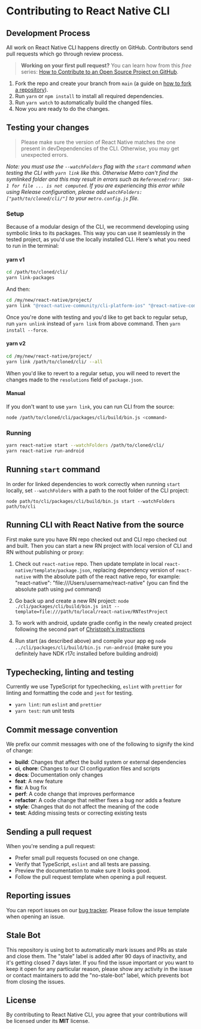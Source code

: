 # Contributing to React Native CLI

## Development Process

All work on React Native CLI happens directly on GitHub. Contributors send pull requests which go through review process.

> **Working on your first pull request?** You can learn how from this _free_ series: [How to Contribute to an Open Source Project on GitHub](https://egghead.io/series/how-to-contribute-to-an-open-source-project-on-github).

1. Fork the repo and create your branch from `main` (a guide on [how to fork a repository](https://help.github.com/articles/fork-a-repo/)).
1. Run `yarn` or `npm install` to install all required dependencies.
1. Run `yarn watch` to automatically build the changed files.
1. Now you are ready to do the changes.

## Testing your changes

> Please make sure the version of React Native matches the one present in devDependencies of the CLI. Otherwise, you may get unexpected errors.

_Note: you must use the `--watchFolders` flag with the `start` command when testing the CLI with `yarn link` like this. Otherwise Metro can't find the symlinked folder and this may result in errors such as `ReferenceError: SHA-1 for file ... is not computed`. If you are experiencing this error while using Release configuration, please add `watchFolders: ["path/to/cloned/cli/"]` to your `metro.config.js` file._

### Setup

Because of a modular design of the CLI, we recommend developing using symbolic links to its packages. This way you can use it seamlessly in the tested project, as you'd use the locally installed CLI. Here's what you need to run in the terminal:

#### yarn v1

```sh
cd /path/to/cloned/cli/
yarn link-packages
```

And then:

```sh
cd /my/new/react-native/project/
yarn link "@react-native-community/cli-platform-ios" "@react-native-community/cli-platform-android" "@react-native-community/cli" "@react-native-community/cli-server-api" "@react-native-community/cli-types" "@react-native-community/cli-tools" "@react-native-community/cli-debugger-ui" "@react-native-community/cli-clean" "@react-native-community/cli-doctor" "@react-native-community/cli-config" "@react-native-community/cli-platform-apple"
```

Once you're done with testing and you'd like to get back to regular setup, run `yarn unlink` instead of `yarn link` from above command. Then `yarn install --force`.

#### yarn v2

```sh
cd /my/new/react-native/project/
yarn link /path/to/cloned/cli/ --all
```

When you'd like to revert to a regular setup, you will need to revert the changes made to the `resolutions` field of `package.json`.

#### Manual

If you don't want to use `yarn link`, you can run CLI from the source:

```sh
node /path/to/cloned/cli/packages/cli/build/bin.js <command>
```

### Running

```sh
yarn react-native start --watchFolders /path/to/cloned/cli/
yarn react-native run-android
```

## Running `start` command

In order for linked dependencies to work correctly when running `start` locally, set `--watchFolders` with a path to the root folder of the CLI project:

```
node path/to/cli/packages/cli/build/bin.js start --watchFolders path/to/cli
```

## Running CLI with React Native from the source

First make sure you have RN repo checked out and CLI repo checked out and built. Then you can start a new RN project with local version of CLI and RN without publishing or proxy:

1. Check out `react-native` repo. Then update template in local `react-native/template/package.json`, replacing dependency version of `react-native` with the absolute path of the react native repo, for example: "react-native": "file:///Users/username/react-native" (you can find the absolute path using `pwd` command)

1. Go back up and create a new RN project: `node ./cli/packages/cli/build/bin.js init --template=file:///path/to/local/react-native/RNTestProject`

1. To work with android, update gradle config in the newly created project following the second part of [Christoph's instructions](https://gist.github.com/cpojer/38a91f90614f35769e88410e3a387b48)

1. Run start (as described above) and compile your app eg `node ../cli/packages/cli/build/bin.js run-android` (make sure you definitely have NDK r17c installed before building android)

## Typechecking, linting and testing

Currently we use TypeScript for typechecking, `eslint` with `prettier` for linting and formatting the code and `jest` for testing.

- `yarn lint`: run `eslint` and `prettier`
- `yarn test`: run unit tests

## Commit message convention

We prefix our commit messages with one of the following to signify the kind of change:

- **build**: Changes that affect the build system or external dependencies
- **ci**, **chore**: Changes to our CI configuration files and scripts
- **docs**: Documentation only changes
- **feat**: A new feature
- **fix**: A bug fix
- **perf**: A code change that improves performance
- **refactor**: A code change that neither fixes a bug nor adds a feature
- **style**: Changes that do not affect the meaning of the code
- **test**: Adding missing tests or correcting existing tests

## Sending a pull request

When you're sending a pull request:

- Prefer small pull requests focused on one change.
- Verify that TypeScript, `eslint` and all tests are passing.
- Preview the documentation to make sure it looks good.
- Follow the pull request template when opening a pull request.

## Reporting issues

You can report issues on our [bug tracker](https://github.com/react-native-community/react-native-cli/issues). Please follow the issue template when opening an issue.

## Stale Bot

This repository is using bot to automatically mark issues and PRs as stale and close them. The "stale" label is added after 90 days of inactivity, and it's getting closed 7 days later. If you find the issue important or you want to keep it open for any particular reason, please show any activity in the issue or contact maintainers to add the "no-stale-bot" label, which prevents bot from closing the issues.

## License

By contributing to React Native CLI, you agree that your contributions will be licensed under its **MIT** license.
